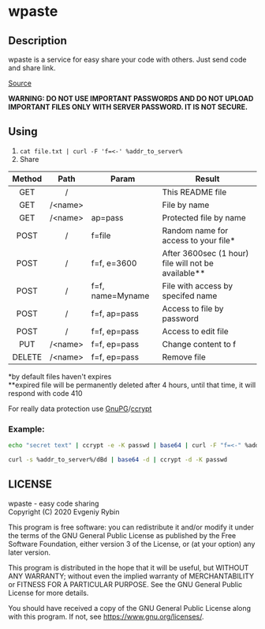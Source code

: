 # wpaste
## Description
wpaste is a service for easy share your code with others. Just send code and share link.

[Source](https://github.com/waika28/wpaste)

**WARNING: DO NOT USE IMPORTANT PASSWORDS AND DO NOT UPLOAD IMPORTANT FILES ONLY WITH SERVER PASSWORD. IT IS NOT SECURE.**

## Using

1. `cat file.txt | curl -F 'f=<-' %addr_to_server%`
2. Share

| Method   | Path   | Param           | Result                                            |
|:--------:|:------:|-----------------|---------------------------------------------------|
|GET       |/       |                 |This README file                                   |
|GET       |/\<name>|                 |File by name                                       |
|GET       |/\<name>|ap=pass          |Protected file by name                             |
|POST      |/       |f=file           |Random name for access to your file*               |
|POST      |/       |f=f, e=3600      |After 3600sec (1 hour) file will not be available**|
|POST      |/       |f=f, name=Myname |File with access by specifed name                  |
|POST      |/       |f=f, ap=pass     |Access to file by password                         |
|POST      |/       |f=f, ep=pass     |Access to edit file                                |
|PUT       |/\<name>|f=f, ep=pass     |Change content to f                                |
|DELETE    |/\<name>|f=f, ep=pass     |Remove file                                        |

*by default files haven't expires  
**expired file will be permanently deleted after 4 hours, until that time, it will respond with code 410

For really data protection use [GnuPG](https://gnupg.org/)/[ccrypt](http://ccrypt.sourceforge.net/)
### Example:
```bash
echo "secret text" | ccrypt -e -K passwd | base64 | curl -F "f=<-" %addr_to_server%

curl -s %addr_to_server%/dBd | base64 -d | ccrypt -d -K passwd
```

## LICENSE
wpaste - easy code sharing  
Copyright (C) 2020  Evgeniy Rybin

This program is free software: you can redistribute it and/or modify
it under the terms of the GNU General Public License as published by
the Free Software Foundation, either version 3 of the License, or
(at your option) any later version.

This program is distributed in the hope that it will be useful,
but WITHOUT ANY WARRANTY; without even the implied warranty of
MERCHANTABILITY or FITNESS FOR A PARTICULAR PURPOSE.  See the
GNU General Public License for more details.

You should have received a copy of the GNU General Public License
along with this program.  If not, see <https://www.gnu.org/licenses/>.